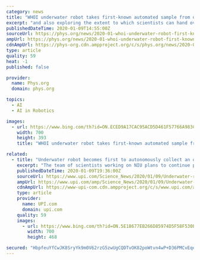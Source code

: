 ```yaml
---
category: news
title: "WHOI underwater robot takes first-known automated sample from ocean"
excerpt: "and also exploring the extent to which scientists can hand over the controls to ocean robots and allow them to explore without human intervention. Slightly smaller than a Smart Car, NUI was equipped with Artificial Intelligence (AI)-based automated planning software—including a planner named \"Spock'—that enabled the ROV to decide which ..."
publishedDateTime: 2020-01-09T14:55:00Z
sourceUrl: https://phys.org/news/2020-01-whoi-underwater-robot-first-known-automated.html
ampUrl: https://phys.org/news/2020-01-whoi-underwater-robot-first-known-automated.amp
cdnAmpUrl: https://phys-org.cdn.ampproject.org/c/s/phys.org/news/2020-01-whoi-underwater-robot-first-known-automated.amp
type: article
quality: 59
heat: -1
published: false

provider:
  name: Phys.org
  domain: phys.org

topics:
  - AI
  - AI in Robotics

images:
  - url: https://www.bing.com/th?id=ON.ECED9A17CAC95ACD5D461F57766A983C
    width: 700
    height: 393
    title: "WHOI underwater robot takes first-known automated sample from ocean"

related:
  - title: "Underwater robot becomes first to autonomously collect an ocean sample"
    excerpt: "The team of scientists working on NIU plans to continue perfecting the robot's artificial intelligence. Researchers hope to integrate an algorithmic component called \"gaze tracking\" to help the robotic vehicle see and interpret its surroundings like an ROV pilot. Scientists also plan to develop a human-language interface that will allow ..."
    publishedDateTime: 2020-01-09T19:36:00Z
    sourceUrl: https://www.upi.com/Science_News/2020/01/09/Underwater-robot-becomes-first-to-autonomously-collect-an-ocean-sample/3581578587806/?spt=slh&or=1
    ampUrl: https://www.upi.com/amp/Science_News/2020/01/09/Underwater-robot-becomes-first-to-autonomously-collect-an-ocean-sample/3581578587806/
    cdnAmpUrl: https://www-upi-com.cdn.ampproject.org/c/s/www.upi.com/amp/Science_News/2020/01/09/Underwater-robot-becomes-first-to-autonomously-collect-an-ocean-sample/3581578587806/
    type: article
    provider:
      name: UPI.com
      domain: upi.com
    quality: 59
    images:
      - url: https://www.bing.com/th?id=ON.5E18677EB266D85974D5F58F530E8CFB
        width: 700
        height: 468

secured: "HbpfeuYfCwJK8SryYk9m0V62rzG5zwUgCQDTvOK82poWtvn4wP+D36PMCvEqef7rErdQRP3lnBFHfbun18j/HDuPIpTDTjTB/WYjlCRJiXj+SfPpQ8M2L9q4unujSURNVMB2+4n9QXFDlO7Oj73ZA/5JMKLnVlfR3fJksG7n2dOMvygK0GxkjAdmSYBDhpCBLse+v7gEB69Ux/FcIEYU1loYIbcOwZhZMNmhFH1jrWt75wBJfHe5QeXZT1epgORxbQBD5GYrnNTIY3rPuWlPJw==;jOXANVsWzRkG8t3kB2f8KA=="
---
```


